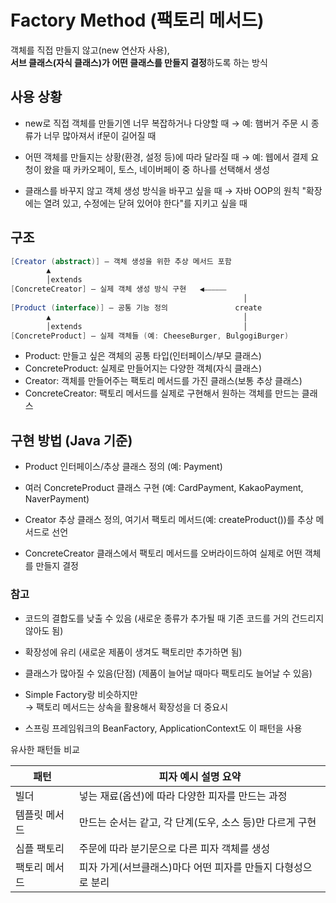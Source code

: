 # Factory Method (팩토리 메서드)

객체를 직접 만들지 않고(new 연산자 사용),  
**서브 클래스(자식 클래스)가 어떤 클래스를 만들지 결정**하도록 하는 방식

## 사용 상황

- new로 직접 객체를 만들기엔 너무 복잡하거나 다양할 때
  → 예: 햄버거 주문 시 종류가 너무 많아져서 if문이 길어질 때

- 어떤 객체를 만들지는 상황(환경, 설정 등)에 따라 달라질 때
  → 예: 웹에서 결제 요청이 왔을 때 카카오페이, 토스, 네이버페이 중 하나를 선택해서 생성

- 클래스를 바꾸지 않고 객체 생성 방식을 바꾸고 싶을 때
  → 자바 OOP의 원칙 "확장에는 열려 있고, 수정에는 닫혀 있어야 한다"를 지키고 싶을 때

## 구조

``` java
[Creator (abstract)] — 객체 생성을 위한 추상 메서드 포함
        ▲
        │extends
[ConcreteCreator] — 실제 객체 생성 방식 구현   ◀︎⎯⎯⎯⎯⎯⎯
                                                    │
[Product (interface)] — 공통 기능 정의               create
        ▲                                           │
        │extends                                    │
[ConcreteProduct] — 실제 객체들 (예: CheeseBurger, BulgogiBurger)
```

- Product: 만들고 싶은 객체의 공통 타입(인터페이스/부모 클래스)
- ConcreteProduct: 실제로 만들어지는 다양한 객체(자식 클래스)
- Creator: 객체를 만들어주는 팩토리 메서드를 가진 클래스(보통 추상 클래스)
- ConcreteCreator: 팩토리 메서드를 실제로 구현해서 원하는 객체를 만드는 클래스

## 구현 방법 (Java 기준)

- Product 인터페이스/추상 클래스 정의
  (예: Payment)

- 여러 ConcreteProduct 클래스 구현
  (예: CardPayment, KakaoPayment, NaverPayment)

- Creator 추상 클래스 정의,
  여기서 팩토리 메서드(예: createProduct())를 추상 메서드로 선언

- ConcreteCreator 클래스에서 팩토리 메서드를 오버라이드하여
  실제로 어떤 객체를 만들지 결정

### 참고

- 코드의 결합도를 낮출 수 있음
  (새로운 종류가 추가될 때 기존 코드를 거의 건드리지 않아도 됨)

- 확장성에 유리
  (새로운 제품이 생겨도 팩토리만 추가하면 됨)

- 클래스가 많아질 수 있음(단점)
  (제품이 늘어날 때마다 팩토리도 늘어날 수 있음)

- Simple Factory랑 비슷하지만  
  → 팩토리 메서드는 상속을 활용해서 확장성을 더 중요시

- 스프링 프레임워크의 BeanFactory, ApplicationContext도 이 패턴을 사용

유사한 패턴들 비교

| 패턴          | 피자 예시 설명 요약                                          |
| ------------- | ------------------------------------------------------------ |
| 빌더          | 넣는 재료(옵션)에 따라 다양한 피자를 만드는 과정             |
| 템플릿 메서드 | 만드는 순서는 같고, 각 단계(도우, 소스 등)만 다르게 구현     |
| 심플 팩토리   | 주문에 따라 분기문으로 다른 피자 객체를 생성                 |
| 팩토리 메서드 | 피자 가게(서브클래스)마다 어떤 피자를 만들지 다형성으로 분리 |
